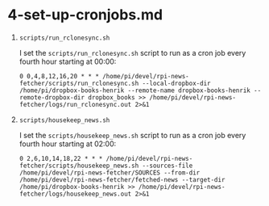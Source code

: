 # 4-set-up-cronjobs.md

1. `scripts/run_rclonesync.sh`  

    I set the `scripts/run_rclonesync.sh` script to run as a cron job every fourth hour starting at 00:00:  

    `0 0,4,8,12,16,20 * * * /home/pi/devel/rpi-news-fetcher/scripts/run_rclonesync.sh --local-dropbox-dir /home/pi/dropbox-books-henrik --remote-name dropbox-books-henrik --remote-dropbox-dir dropbox_books >> /home/pi/devel/rpi-news-fetcher/logs/run_rclonesync.out 2>&1`

2. `scripts/housekeep_news.sh`  

    I set the `scripts/housekeep_news.sh` script to run as a cron job every fourth hour starting at 02:00:  

    `0 2,6,10,14,18,22 * * * /home/pi/devel/rpi-news-fetcher/scripts/housekeep_news.sh --sources-file /home/pi/devel/rpi-news-fetcher/SOURCES --from-dir /home/pi/devel/rpi-news-fetcher/fetched-news --target-dir /home/pi/dropbox-books-henrik >> /home/pi/devel/rpi-news-fetcher/logs/housekeep_news.out 2>&1`